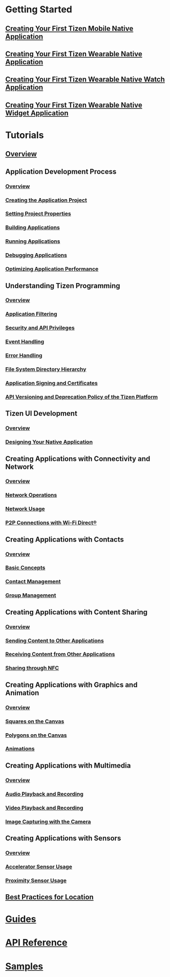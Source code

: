 # Getting Started
## [Creating Your First Tizen Mobile Native Application](/application/native/getting-started/mobile/first-app.md)
## [Creating Your First Tizen Wearable Native Application](/application/native/getting-started/wearable/first-app.md)
## [Creating Your First Tizen Wearable Native Watch Application](/application/native/getting-started/wearable-watch/first-app-watch.md)
## [Creating Your First Tizen Wearable Native Widget Application](/application/native/getting-started/wearable-widget/first-app-widget.md)

# Tutorials
## [Overview](/application/native/tutorials/overview.md)

## Application Development Process
### [Overview](/application/native/tutorials/process/app-dev-process.md)
### [Creating the Application Project](/application/native/tutorials/process/creating-app-project.md)
### [Setting Project Properties](/application/native/tutorials/process/setting-properties.md)
### [Building Applications](/application/native/tutorials/process/building-app.md)
### [Running Applications](/application/native/tutorials/process/running-app.md)
### [Debugging Applications](/application/native/tutorials/process/debugging-app.md)
### [Optimizing Application Performance](/application/native/tutorials/process/performance.md)

## Understanding Tizen Programming
### [Overview](/application/native/tutorials/details/details.md)
### [Application Filtering](/application/native/tutorials/details/app-filtering.md)
### [Security and API Privileges](/application/native/tutorials/details/sec-privileges.md)
### [Event Handling](/application/native/tutorials/details/event-handling.md)
### [Error Handling](/application/native/tutorials/details/error-handling.md)
### [File System Directory Hierarchy](/application/native/tutorials/details/io-overview.md)
### [Application Signing and Certificates](/application/native/tutorials/details/sign-certificate.md)
### [API Versioning and Deprecation Policy of the Tizen Platform](/application/native/tutorials/details/deprecation-policy.md)

## Tizen UI Development
### [Overview](/application/native/tutorials/ui-builder/ui-builder-overview.md)
### [Designing Your Native Application](/application/native/tutorials/ui-builder/ui-builder-app-design.md)

## Creating Applications with Connectivity and Network
### [Overview](/application/native/tutorials/feature/app-connectivity.md)
### [Network Operations](/application/native/tutorials/feature/app-connectivity-operation.md)
### [Network Usage](/application/native/tutorials/feature/app-connectivity-usage.md)
### [P2P Connections with Wi-Fi Direct&reg;](/application/native/tutorials/feature/app-connectivity-p2p.md)

## Creating Applications with Contacts
### [Overview](/application/native/tutorials/feature/app-contacts.md)
### [Basic Concepts](/application/native/tutorials/feature/app-contacts-basic.md)
### [Contact Management](/application/native/tutorials/feature/app-contacts-management.md)
### [Group Management](/application/native/tutorials/feature/app-contacts-group.md)

## Creating Applications with Content Sharing
### [Overview](/application/native/tutorials/feature/app-contentshare.md)
### [Sending Content to Other Applications](/application/native/tutorials/feature/app-contentshare-send.md)
### [Receiving Content from Other Applications](/application/native/tutorials/feature/app-contentshare-receive.md)
### [Sharing through NFC](/application/native/tutorials/feature/app-contentshare-nfc.md)

## Creating Applications with Graphics and Animation
### [Overview](/application/native/tutorials/feature/app-graphics.md)
### [Squares on the Canvas](/application/native/tutorials/feature/app-graphics-square.md)
### [Polygons on the Canvas](/application/native/tutorials/feature/app-graphics-polygon.md)
### [Animations](/application/native/tutorials/feature/app-graphics-animation.md)

## Creating Applications with Multimedia
### [Overview](/application/native/tutorials/feature/app-multimedia.md)
### [Audio Playback and Recording](/application/native/tutorials/feature/app-multimedia-audio.md)
### [Video Playback and Recording](/application/native/tutorials/feature/app-multimedia-video.md)
### [Image Capturing with the Camera](/application/native/tutorials/feature/app-multimedia-camera.md)

## Creating Applications with Sensors
### [Overview](/application/native/tutorials/feature/app-sensor.md)
### [Accelerator Sensor Usage](/application/native/tutorials/feature/app-sensor-accelerator.md)
### [Proximity Sensor Usage](/application/native/tutorials/feature/app-sensor-proximity.md)

## [Best Practices for Location](/application/native/tutorials/feature/best-practice-battery.md)

# [Guides](/application/native/guides/index.md)

# [API Reference](/application/native/api/index.md)

# [Samples](/application/native/https://developer.tizen.org/development/sample/native)
